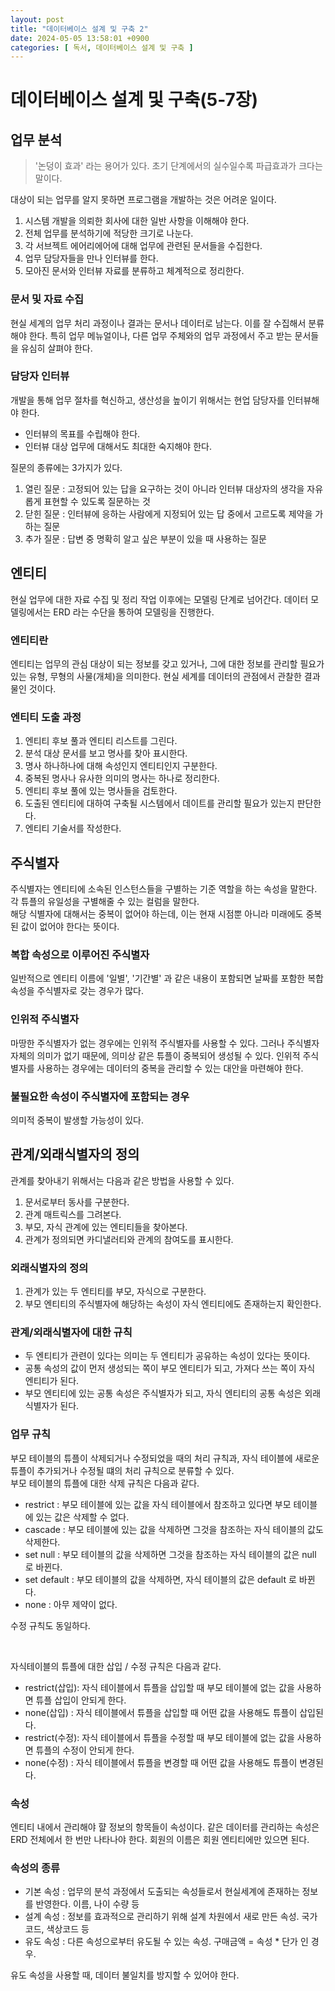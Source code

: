 ```yaml
---
layout: post
title: "데이터베이스 설계 및 구축 2"
date: 2024-05-05 13:58:01 +0900
categories: [ 독서, 데이터베이스 설계 및 구축 ]
---
```


# 데이터베이스 설계 및 구축(5-7장)

## 업무 분석

> '논덩이 효과' 라는 용어가 있다. 초기 단계에서의 실수일수록 파급효과가 크다는 말이다.

대상이 되는 업무를 알지 못하면 프로그램을 개발하는 것은 어려운 일이다.

1. 시스템 개발을 의뢰한 회사에 대한 일반 사항을 이해해야 한다.
2. 전체 업무를 분석하기에 적당한 크기로 나눈다.
3. 각 서브젝트 에어리에어에 대해 업무에 관련된 문서들을 수집한다.
4. 업무 담당자들을 만나 인터뷰를 한다.
5. 모아진 문서와 인터뷰 자료를 분류하고 체계적으로 정리한다.

### 문서 및 자료 수집

현실 세계의 업무 처리 과정이나 결과는 문서나 데이터로 남는다. 이를 잘 수집해서 분류해야 한다. 특히 업무 메뉴얼이나, 다른 업무 주체와의 업무 과정에서 주고 받는 문서들을
유심히 살펴야 한다.

### 담당자 인터뷰

개발을 통해 업무 절차를 혁신하고, 생산성을 높이기 위해서는 현업 담당자를 인터뷰해야 한다.

- 인터뷰의 목표를 수립해야 한다.
- 인터뷰 대상 업무에 대해서도 최대한 숙지해야 한다.

질문의 종류에는 3가지가 있다.

1. 열린 질문 : 고정되어 있는 답을 요구하는 것이 아니라 인터뷰 대상자의 생각을 자유롭게 표현할 수 있도록 질문하는 것
2. 닫힌 질문 : 인터뷰에 응하는 사람에게 지정되어 있는 답 중에서 고르도록 제약을 가하는 질문
3. 추가 질문 : 답변 중 명확히 알고 싶은 부분이 있을 때 사용하는 질문

## 엔티티

현실 업무에 대한 자료 수집 및 정리 작업 이후에는 모델링 단계로 넘어간다. 데이터 모델링에서는 ERD 라는 수단을 통하여 모델링을 진행한다.
<br>

### 엔티티란

엔티티는 업무의 관심 대상이 되는 정보를 갖고 있거나, 그에 대한 정보를 관리할 필요가 있는 유형, 무형의 사물(개체)을 의미한다. 현실 세계를 데이터의 관점에서 관찰한 결과물인
것이다.

### 엔티티 도출 과정

1. 엔티티 후보 풀과 엔티티 리스트를 그린다.
2. 분석 대상 문서를 보고 명사를 찾아 표시한다.
3. 명사 하나하나에 대해 속성인지 엔티티인지 구분한다.
4. 중복된 명사나 유사한 의미의 명사는 하나로 정리한다.
5. 엔티티 후보 풀에 있는 명사들을 검토한다.
6. 도출된 엔티티에 대하여 구축될 시스템에서 데이트를 관리할 필요가 있는지 판단한다.
7. 엔티티 기술서를 작성한다.

## 주식별자

주식별자는 엔티티에 소속된 인스턴스들을 구별하는 기준 역할을 하는 속성을 말한다. 각 튜플의 유일성을 구별해줄 수 있는 컬럼을 말한다.
<br />
해당 식별자에 대해서는 중복이 없어야 하는데, 이는 현재 시점뿐 아니라 미래에도 중복된 값이 없어야 한다는 뜻이다.

### 복합 속성으로 이루어진 주식별자

일반적으로 엔티티 이름에 '일별', '기간별' 과 같은 내용이 포함되면 날짜를 포함한 복합 속성을 주식별자로 갖는 경우가 많다.

### 인위적 주식별자

마땅한 주식별자가 없는 경우에는 인위적 주식별자를 사용할 수 있다. 그러나 주식별자 자체의 의미가 없기 때문에, 의미상 같은 튜플이 중복되어 생성될 수 있다. 인위적 주식별자를
사용하는 경우에는 데이터의 중복을 관리할 수 있는 대안을 마련해야 한다.

### 불필요한 속성이 주식별자에 포함되는 경우

의미적 중복이 발생할 가능성이 있다.

## 관계/외래식별자의 정의

관계를 찾아내기 위해서는 다음과 같은 방법을 사용할 수 있다.

1. 문서로부터 동사를 구분한다.
2. 관계 매트릭스를 그려본다.
3. 부모, 자식 관계에 있는 엔티티들을 찾아본다.
4. 관계가 정의되면 카디낼러티와 관계의 참여도를 표시한다.

### 외래식별자의 정의

1. 관계가 있는 두 엔티티를 부모, 자식으로 구분한다.
2. 부모 엔티티의 주식별자에 해당하는 속성이 자식 엔티티에도 존재하는지 확인한다.

### 관계/외래식별자에 대한 규칙

- 두 엔티티가 관련이 있다는 의미는 두 엔티티가 공유하는 속성이 있다는 뜻이다.
- 공통 속성의 값이 먼저 생성되는 쪽이 부모 엔티티가 되고, 가져다 쓰는 쪽이 자식 엔티티가 된다.
- 부모 엔티티에 있는 공통 속성은 주식별자가 되고, 자식 엔티티의 공통 속성은 외래식별자가 된다.

### 업무 규칙

부모 테이블의 튜플이 삭제되거나 수정되었을 때의 처리 규칙과, 자식 테이블에 새로운 튜플이 추가되거나 수정될 떄의 처리 규칙으로 분류할 수 있다.
<br>
부모 테이블의 튜플에 대한 삭제 규칙은 다음과 같다.
- restrict : 부모 테이블에 있는 값을 자식 테이블에서 참조하고 있다면 부모 테이블에 있는 값은 삭제할 수 없다.
- cascade : 부모 테이블에 있는 값을 삭제하면 그것을 참조하는 자식 테이블의 값도 삭제한다.
- set null : 부모 테이블의 값을 삭제하면 그것을 참조하는 자식 테이블의 값은 null 로 바뀐다.
- set default : 부모 테이블의 값을 삭제하면, 자식 테이블의 값은 default 로 바뀐다.
- none : 아무 제약이 없다.

수정 규칙도 동일하다.

<br>

자식테이블의 튜플에 대한 삽입 / 수정 규칙은 다음과 같다.

- restrict(삽입): 자식 테이블에서 튜플을 삽입할 때 부모 테이블에 없는 값을 사용하면 튜플 삽입이 안되게 한다.
- none(삽입) : 자식 테이블에서 튜플을 삽입할 때 어떤 값을 사용해도 튜플이 삽입된다.
- restrict(수정): 자식 테이블에서 튜플을 수정할 때 부모 테이블에 없는 값을 사용하면 튜플의 수정이 안되게 한다.
- none(수정) : 자식 테이블에서 튜플을 변경할 때 어떤 값을 사용해도 튜플이 변경된다.

### 속성

엔티티 내에서 관리해야 햘 정보의 항목들이 속성이다. 같은 데이터를 관리하는 속성은 ERD 전체에서 한 번만 나타나야 한다. 회원의 이름은 회원 엔티티에만 있으면 된다.

### 속성의 종류

- 기본 속성 : 업무의 분석 과정에서 도출되는 속성들로서 현실세계에 존재하는 정보를 반영한다. 이름, 나이 수량 등
- 설계 속성 : 정보를 효과적으로 관리하기 위해 설계 차원에서 새로 만든 속성. 국가코드, 색상코드 등
- 유도 속성 : 다른 속성으로부터 유도될 수 있는 속성. 구매금액 = 속성 * 단가 인 경우.

유도 속성을 사용할 때, 데이터 불일치를 방지할 수 있어야 한다.
